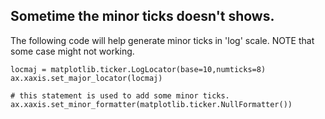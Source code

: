 ## Sometime the minor ticks doesn't shows.

The following code will help generate minor ticks in 'log' scale. NOTE that some case might not working.

```python3
locmaj = matplotlib.ticker.LogLocator(base=10,numticks=8) 
ax.xaxis.set_major_locator(locmaj)

# this statement is used to add some minor ticks.
ax.xaxis.set_minor_formatter(matplotlib.ticker.NullFormatter())
```
